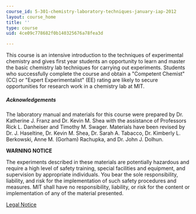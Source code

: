 ```yaml
---
course_id: 5-301-chemistry-laboratory-techniques-january-iap-2012
layout: course_home
title: ''
type: course
uid: 4ce09c778682f0b140325676a78fea3d

---
```

This course is an intensive introduction to the techniques of experimental chemistry and gives first year students an opportunity to learn and master the basic chemistry lab techniques for carrying out experiments. Students who successfully complete the course and obtain a "Competent Chemist" (CC) or "Expert Experimentalist" (EE) rating are likely to secure opportunities for research work in a chemistry lab at MIT.

##### Acknowledgements

The laboratory manual and materials for this course were prepared by Dr. Katherine J. Franz and Dr. Kevin M. Shea with the assistance of Professors Rick L. Danheiser and Timothy M. Swager. Materials have been revised by Dr. J. Haseltine, Dr. Kevin M. Shea, Dr. Sarah A. Tabacco, Dr. Kimberly L. Berkowski, Anne M. (Gorham) Rachupka, and Dr. John J. Dolhun.

**WARNING NOTICE**

The experiments described in these materials are potentially hazardous and require a high level of safety training, special facilities and equipment, and supervision by appropriate individuals. You bear the sole responsibility, liability, and risk for the implementation of such safety procedures and measures. MIT shall have no responsibility, liability, or risk for the content or implementation of any of the material presented.  
  
[Legal Notice](/terms/)
